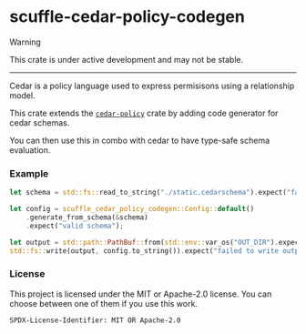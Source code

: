 <!-- dprint-ignore-file -->
<!-- sync-readme title [[ -->
# scuffle-cedar-policy-codegen
<!-- sync-readme ]] -->

> [!WARNING]
> This crate is under active development and may not be stable.

<!-- sync-readme badge -->

---

<!-- sync-readme rustdoc [[ -->
Cedar is a policy language used to express permisisons using a relationship model.

This crate extends the [`cedar-policy`](https://docs.rs/cedar-policy) crate by adding code generator for cedar schemas.

You can then use this in combo with cedar to have type-safe schema evaluation.

### Example

````rust
let schema = std::fs::read_to_string("./static.cedarschema").expect("failed to read");

let config = scuffle_cedar_policy_codegen::Config::default()
    .generate_from_schema(&schema)
    .expect("valid schema");

let output = std::path::PathBuf::from(std::env::var_os("OUT_DIR").expect("no such env")).join("generated.rs");
std::fs::write(output, config.to_string()).expect("failed to write output");
````

### License

This project is licensed under the MIT or Apache-2.0 license.
You can choose between one of them if you use this work.

`SPDX-License-Identifier: MIT OR Apache-2.0`
<!-- sync-readme ]] -->
